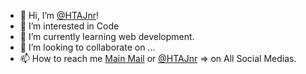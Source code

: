 - 👋 Hi, I’m [@HTAJnr](https://github.com/HTAJnr)!
- 👀 I’m interested in Code
- 🌱 I’m currently learning web development.
- 💞️ I’m looking to collaborate on ...
- 📫 How to reach me [Main Mail](mailto:htajnrfuture@gmail.com) or [@HTAJnr](https://github.com/HTAJnr) => on All Social Medias.

<!---
HTAJnr/HTAJnr is a ✨ special ✨ repository because its `README.md` (this file) appears on your GitHub profile.
You can click the Preview link to take a look at your changes.
--->
